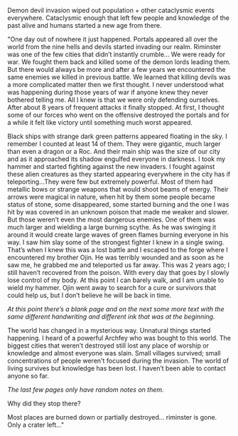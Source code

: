 Demon devil invasion wiped out population + other cataclysmic events everywhere. Cataclysmic enough that left few people and knowledge of the past alive and humans started a new age from there.

"One day out of nowhere it just happened. Portals appeared all over the world from the nine hells and devils started invading our realm. Riminster was one of the few cities that didn’t instantly crumble… We were ready for war. We fought them back and killed some of the demon lords leading them. But there would always be more and after a few years we encountered the same enemies we killed in previous battle. We learned that killing devils was a more complicated matter then we first thought. I never understood what was happening during those years of war if anyone knew they never bothered telling me. All I knew is that we were only defending ourselves. After about 8 years of frequent attacks it finally stopped. At first, I thought some of our forces who went on the offensive destroyed the portals and for a while it felt like victory until something much worst appeared.

Black ships with strange dark green patterns appeared floating in the sky. I remember I counted at least 14 of them. They were gigantic, much larger than even a dragon or a Roc. And their main ship was the size of our city and as it approached its shadow engulfed everyone in darkness. I took my hammer and started fighting against the new invaders. I fought against these alien creatures as they started appearing everywhere in the city has if teleporting…They were few but extremely powerful. Most of them had metallic bows or strange weapons that would shoot beams of energy. Their arrows were magical in nature, when hit by them some people became status of stone, some disappeared, some started burning and the one I was hit by was covered in an unknown poison that made me weaker and slower. But those weren’t even the most dangerous enemies. One of them was much larger and wielding a large burning scythe. As he was swinging it around it would create large waves of green flames burning everyone in his way. I saw him slay some of the strongest fighter I knew in a single swing. That’s when I knew this was a lost battle and I escaped to the forge where I encountered my brother Ojin. He was terribly wounded and as soon as he saw me, he grabbed me and teleported us far away. This was 2 years ago; I still haven’t recovered from the poison. With every day that goes by I slowly lose control of my body. At this point I can barely walk, and I am unable to wield my hammer. Ojin went away to search for a cure or survivors that could help us, but I don’t believe he will be back in time.

_At this point there’s a blank page and on the next some more text with the same different handwriting and different ink that was at the beginning._

The world has changed in a mysterious way. Unnatural things started happening. I heard of a powerful Archfey who was bought to this world. The biggest cities that weren’t destroyed still lost any place of worship or knowledge and almost everyone was slain. Small villages survived; small concentrations of people weren't focused during the invasion. The world of living survives but knowledge has been lost. I haven’t been able to contact anyone so far.

_The last few pages only have random notes on them._

Why did they stop there?

Most places are burned down or partially destroyed… riminster is gone. Only a crater left…"